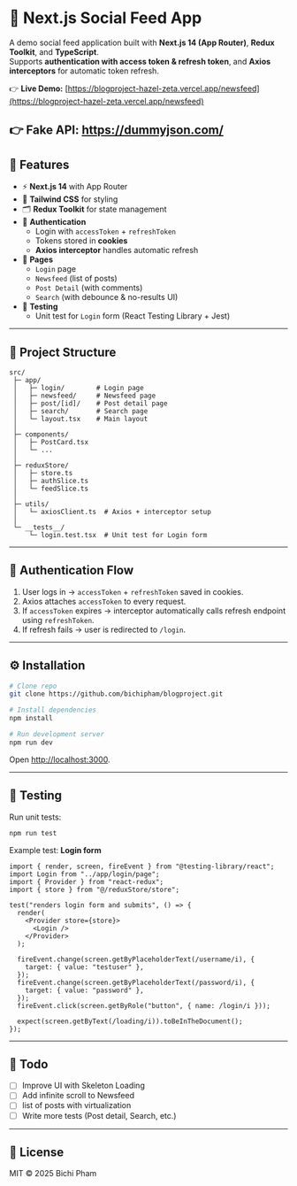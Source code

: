 # 📰 Next.js Social Feed App

A demo social feed application built with **Next.js 14 (App Router)**, **Redux Toolkit**, and **TypeScript**.  
Supports **authentication with access token & refresh token**, and **Axios interceptors** for automatic token refresh.  

👉 **Live Demo:** [https://blogproject-hazel-zeta.vercel.app/newsfeed](https://blogproject-hazel-zeta.vercel.app/newsfeed)

👉 **Fake API:** https://dummyjson.com/
---

## 🚀 Features

- ⚡ **Next.js 14** with App Router
- 🎨 **Tailwind CSS** for styling
- 🗂️ **Redux Toolkit** for state management
- 🔐 **Authentication**
  - Login with `accessToken` + `refreshToken`
  - Tokens stored in **cookies**
  - **Axios interceptor** handles automatic refresh
- 📄 **Pages**
  - `Login` page
  - `Newsfeed` (list of posts)
  - `Post Detail` (with comments)
  - `Search` (with debounce & no-results UI)
- 🧪 **Testing**
  - Unit test for `Login` form (React Testing Library + Jest)

---

## 📂 Project Structure

```
src/
 ├─ app/
 │   ├─ login/        # Login page
 │   ├─ newsfeed/     # Newsfeed page
 │   ├─ post/[id]/    # Post detail page
 │   ├─ search/       # Search page
 │   └─ layout.tsx    # Main layout
 │
 ├─ components/
 │   ├─ PostCard.tsx
 │   └─ ...
 │
 ├─ reduxStore/
 │   ├─ store.ts
 │   ├─ authSlice.ts
 │   └─ feedSlice.ts
 │
 ├─ utils/
 │   └─ axiosClient.ts  # Axios + interceptor setup
 │
 └─ __tests__/
     └─ login.test.tsx  # Unit test for Login form
```

---

## 🔑 Authentication Flow

1. User logs in → `accessToken` + `refreshToken` saved in cookies.
2. Axios attaches `accessToken` to every request.
3. If `accessToken` expires → interceptor automatically calls refresh endpoint using `refreshToken`.
4. If refresh fails → user is redirected to `/login`.

---

## ⚙️ Installation

```bash
# Clone repo
git clone https://github.com/bichipham/blogproject.git

# Install dependencies
npm install

# Run development server
npm run dev
```

Open [http://localhost:3000](http://localhost:3000).

---

## 🧪 Testing

Run unit tests:

```bash
npm run test
```

Example test: **Login form**

```tsx
import { render, screen, fireEvent } from "@testing-library/react";
import Login from "../app/login/page";
import { Provider } from "react-redux";
import { store } from "@/reduxStore/store";

test("renders login form and submits", () => {
  render(
    <Provider store={store}>
      <Login />
    </Provider>
  );

  fireEvent.change(screen.getByPlaceholderText(/username/i), {
    target: { value: "testuser" },
  });
  fireEvent.change(screen.getByPlaceholderText(/password/i), {
    target: { value: "password" },
  });
  fireEvent.click(screen.getByRole("button", { name: /login/i }));

  expect(screen.getByText(/loading/i)).toBeInTheDocument();
});
```

---

## 📌 Todo

- [ ] Improve UI with Skeleton Loading
- [ ] Add infinite scroll to Newsfeed
- [ ] list of posts with virtualization
- [ ] Write more tests (Post detail, Search, etc.)

---

## 📝 License

MIT © 2025 Bichi Pham
